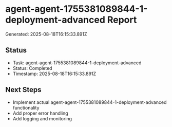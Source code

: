 # agent-agent-1755381089844-1-deployment-advanced Report

Generated: 2025-08-18T16:15:33.891Z

## Status
- Task: agent-agent-1755381089844-1-deployment-advanced
- Status: Completed
- Timestamp: 2025-08-18T16:15:33.891Z

## Next Steps
- Implement actual agent-agent-1755381089844-1-deployment-advanced functionality
- Add proper error handling
- Add logging and monitoring
